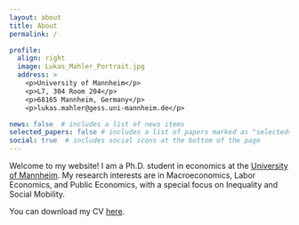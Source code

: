 ```yaml
---
layout: about
title: About
permalink: /

profile:
  align: right
  image: Lukas_Mahler_Portrait.jpg
  address: >
    <p>University of Mannheim</p>
    <p>L7, 304 Room 204</p>
    <p>68165 Mannheim, Germany</p>
    <p>lukas.mahler@gess.uni-mannheim.de</p>

news: false  # includes a list of news items
selected_papers: false # includes a list of papers marked as "selected={true}"
social: true  # includes social icons at the bottom of the page
---
```


Welcome to my website! I am a Ph.D. student in economics at the [University of Mannheim](https://www.vwl.uni-mannheim.de/en). 
My research interests are in Macroeconomics, Labor Economics, and Public Economics, with a special focus on Inequality and Social Mobility.

You can download my CV [here](https://lukasmahler.github.io/assets/pdf/CV_Mahler.pdf).



